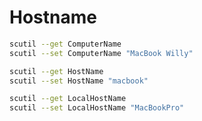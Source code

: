# Hostname

```bash
scutil --get ComputerName
scutil --set ComputerName "MacBook Willy"
```

```bash
scutil --get HostName
scutil --set HostName "macbook"
```

```bash
scutil --get LocalHostName
scutil --set LocalHostName "MacBookPro"
```
